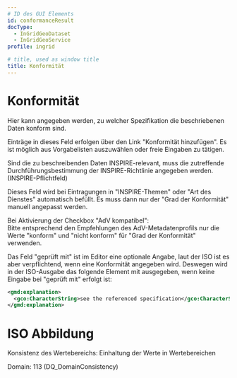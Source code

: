 ```yaml
---
# ID des GUI Elements
id: conformanceResult
docType:
  - InGridGeoDataset
  - InGridGeoService
profile: ingrid

# title, used as window title
title: Konformität
---
```


# Konformität

<p>Hier kann angegeben werden, zu welcher Spezifikation die beschriebenen Daten konform sind.</p><p>Einträge in dieses Feld erfolgen über den Link "Konformität hinzufügen". Es ist möglich aus Vorgabelisten auszuwählen oder freie Eingaben zu tätigen.</p><p>Sind die zu beschreibenden Daten INSPIRE-relevant, muss die zutreffende Durchführungsbestimmung der INSPIRE-Richtlinie angegeben werden. (INSPIRE-Pflichtfeld)</p><p>Dieses Feld wird bei Eintragungen in "INSPIRE-Themen" oder "Art des Dienstes" automatisch befüllt. Es muss dann nur der "Grad der Konformität" manuell angepasst werden.</p><p>Bei Aktivierung der Checkbox "AdV kompatibel":<br />Bitte entsprechend den Empfehlungen des AdV-Metadatenprofils nur die Werte "konform" und "nicht konform" für "Grad der Konformität" verwenden.</p>
<p>Das Feld "geprüft mit" ist im Editor eine optionale Angabe, laut der ISO ist es aber verpflichtend, wenn eine Konformität angegeben wird. Deswegen wird in der ISO-Ausgabe das folgende Element mit ausgegeben, wenn keine Eingabe bei "geprüft mit" erfolgt ist:</p>

```XML
<gmd:explanation>
  <gco:CharacterString>see the referenced specification</gco:CharacterString>
</gmd:explanation>
```

# ISO Abbildung

Konsistenz des Wertebereichs: Einhaltung der Werte in Wertebereichen

Domain: 113 (DQ_DomainConsistency)

